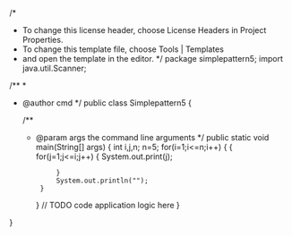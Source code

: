 /*
 * To change this license header, choose License Headers in Project Properties.
 * To change this template file, choose Tools | Templates
 * and open the template in the editor.
 */
package simplepattern5;
import java.util.Scanner;

/**
 *
 * @author cmd
 */
public class Simplepattern5 {

    /**
     * @param args the command line arguments
     */
    public static void main(String[] args) {
         int i,j,n;
         n=5;
        for(i=1;i<=n;i++)
        {
            {
                for(j=1;j<=i;j++)
                {
                    System.out.print(j);
                    
                }
                System.out.println("");
            }
        }
        // TODO code application logic here
    }
    
}

